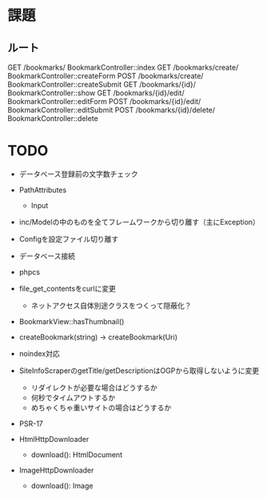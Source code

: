 # 課題

## ルート
GET  /bookmarks/             BookmarkController::index
GET  /bookmarks/create/      BookmarkController::createForm
POST /bookmarks/create/      BookmarkController::createSubmit
GET  /bookmarks/{id}/        BookmarkController::show
GET  /bookmarks/{id}/edit/   BookmarkController::editForm
POST /bookmarks/{id}/edit/   BookmarkController::editSubmit
POST /bookmarks/{id}/delete/ BookmarkController::delete


# TODO
- データベース登録前の文字数チェック
- PathAttributes
  - Input
- inc/Modelの中のものを全てフレームワークから切り離す（主にException）
- Configを設定ファイル切り離す
- データベース接続
- phpcs
- file_get_contentsをcurlに変更
  - ネットアクセス自体別途クラスをつくって隠蔽化？
- BookmarkView::hasThumbnail()
- createBookmark(string) -> createBookmark(Uri)
- noindex対応
- SiteInfoScraperのgetTitle/getDescriptionはOGPから取得しないように変更
  - リダイレクトが必要な場合はどうするか
  - 何秒でタイムアウトするか
  - めちゃくちゃ重いサイトの場合はどうするか
- PSR-17

- HtmlHttpDownloader
  - download(): HtmlDocument
- ImageHttpDownloader
  - download(): Image